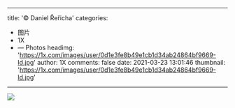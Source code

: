 
---
title: '© Daniel Řeřicha'
categories: 
 - 图片
 - 1X
 - — Photos
headimg: 'https://1x.com/images/user/0d1e3fe8b49e1cb1d34ab24864bf9669-ld.jpg'
author: 1X
comments: false
date: 2021-03-23 13:01:46
thumbnail: 'https://1x.com/images/user/0d1e3fe8b49e1cb1d34ab24864bf9669-ld.jpg'
---

<div>   
<img src="https://1x.com/images/user/0d1e3fe8b49e1cb1d34ab24864bf9669-ld.jpg" referrerpolicy="no-referrer">  
</div>
            
